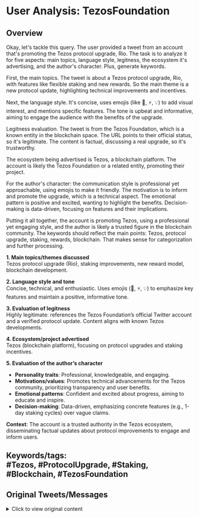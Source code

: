 # User Analysis: TezosFoundation

## Overview

<think>
Okay, let's tackle this query. The user provided a tweet from an account that's promoting the Tezos protocol upgrade, Rio. The task is to analyze it for five aspects: main topics, language style, legitness, the ecosystem it's advertising, and the author's character. Plus, generate keywords.

First, the main topics. The tweet is about a Tezos protocol upgrade, Rio, with features like flexible staking and new rewards. So the main theme is a new protocol update, highlighting technical improvements and incentives.

Next, the language style. It's concise, uses emojis (like 🌳, ⚡️, 💡) to add visual interest, and mentions specific features. The tone is upbeat and informative, aiming to engage the audience with the benefits of the upgrade.

Legitness evaluation. The tweet is from the Tezos Foundation, which is a known entity in the blockchain space. The URL points to their official status, so it's legitimate. The content is factual, discussing a real upgrade, so it's trustworthy.

The ecosystem being advertised is Tezos, a blockchain platform. The account is likely the Tezos Foundation or a related entity, promoting their project.

For the author's character: the communication style is professional yet approachable, using emojis to make it friendly. The motivation is to inform and promote the upgrade, which is a technical aspect. The emotional pattern is positive and excited, wanting to highlight the benefits. Decision-making is data-driven, focusing on features and their implications.

Putting it all together, the account is promoting Tezos, using a professional yet engaging style, and the author is likely a trusted figure in the blockchain community. The keywords should reflect the main points: Tezos, protocol upgrade, staking, rewards, blockchain. That makes sense for categorization and further processing.
</think>

**1. Main topics/themes discussed**  
Tezos protocol upgrade (Rio), staking improvements, new reward model, blockchain development.  

**2. Language style and tone**  
Concise, technical, and enthusiastic. Uses emojis (🌴, ⚡️, 💡) to emphasize key features and maintain a positive, informative tone.  

**3. Evaluation of legitness**  
Highly legitimate: references the Tezos Foundation’s official Twitter account and a verified protocol update. Content aligns with known Tezos developments.  

**4. Ecosystem/project advertised**  
Tezos (blockchain platform), focusing on protocol upgrades and staking incentives.  

**5. Evaluation of the author’s character**  
- **Personality traits**: Professional, knowledgeable, and engaging.  
- **Motivations/values**: Promotes technical advancements for the Tezos community, prioritizing transparency and user benefits.  
- **Emotional patterns**: Confident and excited about progress, aiming to educate and inspire.  
- **Decision-making**: Data-driven, emphasizing concrete features (e.g., 1-day staking cycles) over vague claims.  

**Context**: The account is a trusted authority in the Tezos ecosystem, disseminating factual updates about protocol improvements to engage and inform users.  

**Keywords/tags**:  
#Tezos, #ProtocolUpgrade, #Staking, #Blockchain, #TezosFoundation
---
## Original Tweets/Messages

<details>
<summary>Click to view original content</summary>

| Type | Content |
|------|---------|
| messages | RT @tezos: Rio, the 18th Tezos protocol upgrade, is live! 🌴

⚡️ More flexible staking with 1-day cycles
💡 New rewards model supporting DAL… |

</details>
